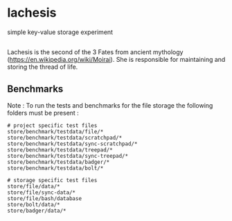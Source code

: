 # lachesis
simple key-value storage experiment
## 
Lachesis is the second of the 3 Fates from ancient mythology (https://en.wikipedia.org/wiki/Moirai).
She is responsible for maintaining and storing the thread of life.

## Benchmarks
Note : To run the tests and benchmarks for the file storage the following folders must be present :

```
# project specific test files
store/benchmark/testdata/file/*
store/benchmark/testdata/scratchpad/*
store/benchmark/testdata/sync-scratchpad/*
store/benchmark/testdata/treepad/*
store/benchmark/testdata/sync-treepad/*
store/benchmark/testdata/badger/*
store/benchmark/testdata/bolt/*

# storage specific test files
store/file/data/*
store/file/sync-data/*
store/file/bash/database
store/bolt/data/*
store/badger/data/*
```